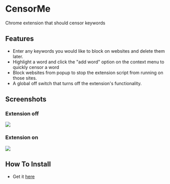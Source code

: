 # CensorMe
Chrome extension that should censor keywords

## Features
- Enter any keywords you would like to block on websites and delete them later.
- Highlight a word and click the "add word" option on the context menu to quickly censor a word
- Block websites from popup to stop the extension script from running on those sites.
- A global off switch that turns off the extension's functionality.

## Screenshots
### Extension off
<img src="https://cdn.discordapp.com/attachments/717487791491121162/741658905209208942/unknown.png">

### Extension on
<img src="https://cdn.discordapp.com/attachments/717487791491121162/741658762636689438/unknown.png">

## How To Install
- Get it [here](https://chrome.google.com/webstore/detail/censor-me/ggocchioncipejignjfojdccjmgdjohp)
